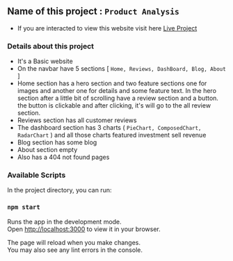 ## Name of this project : `Product Analysis`

- If you are interacted to view this website visit here [Live Project](https://rad-hummingbird-82d02a.netlify.app/)

### Details about this project

- It's a Basic website
- On the navbar have 5 sections [ `Home, Reviews, DashBoard, Blog, About` ]
- Home section has a hero section and two feature sections one for images and another one for details and some feature text. In the hero section after a little bit of scrolling have a review section and a button. the button is clickable and after clicking, it's will go to the all review section.
- Reviews section has all customer reviews
- The dashboard section has 3 charts ( `PieChart, ComposedChart, RadarChart` ) and all those charts featured investment sell revenue
- Blog section has some blog
- About section empty 
- Also has a 404 not found pages


### Available Scripts
In the project directory, you can run:
### `npm start`

Runs the app in the development mode.\
Open [http://localhost:3000](http://localhost:3000) to view it in your browser.

The page will reload when you make changes.\
You may also see any lint errors in the console.